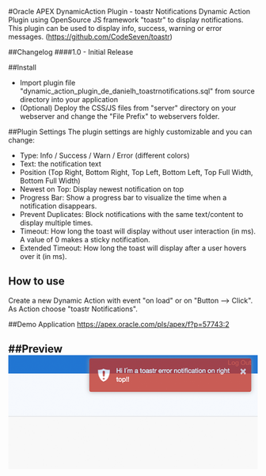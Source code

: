 #Oracle APEX DynamicAction Plugin - toastr Notifications
Dynamic Action Plugin using OpenSource JS framework "toastr" to display notifications.
This plugin can be used to display info, success, warning or error messages. (https://github.com/CodeSeven/toastr)


##Changelog
####1.0 - Initial Release

##Install
- Import plugin file "dynamic_action_plugin_de_danielh_toastrnotifications.sql" from source directory into your application
- (Optional) Deploy the CSS/JS files from "server" directory on your webserver and change the "File Prefix" to webservers folder.

##Plugin Settings
The plugin settings are highly customizable and you can change:
- Type: Info / Success / Warn / Error (different colors)
- Text: the notification text
- Position (Top Right, Bottom Right, Top Left, Bottom Left, Top Full Width, Bottom Full Width)
- Newest on Top: Display newest notification on top
- Progress Bar: Show a progress bar to visualize the time when a notification disappears.
- Prevent Duplicates: Block notifications with the same text/content to display multiple times.
- Timeout: How long the toast will display without user interaction (in ms). A value of 0 makes a sticky notification.
- Extended Timeout: How long the toast will display after a user hovers over it (in ms).

## How to use
Create a new Dynamic Action with event "on load" or on "Button --> Click". As Action choose "toastr Notifications".

##Demo Application
https://apex.oracle.com/pls/apex/f?p=57743:2

##Preview
![](https://github.com/Dani3lSun/apex-plugin-toastrnotifications/blob/master/preview.png)
---
